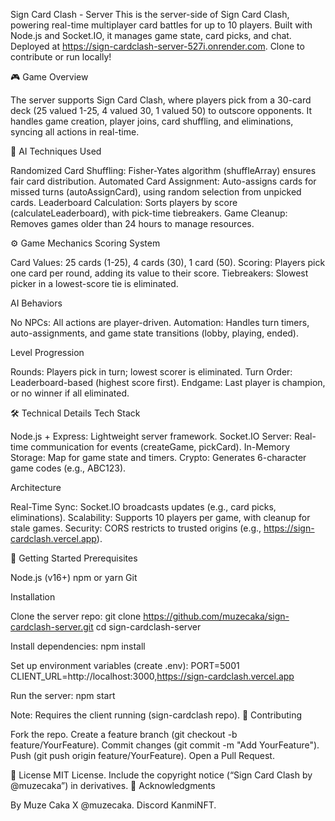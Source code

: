 Sign Card Clash - Server
This is the server-side of Sign Card Clash, powering real-time multiplayer card battles for up to 10 players. Built with Node.js and Socket.IO, it manages game state, card picks, and chat. Deployed at https://sign-cardclash-server-527i.onrender.com. Clone to contribute or run locally!

🎮 Game Overview

The server supports Sign Card Clash, where players pick from a 30-card deck (25 valued 1-25, 4 valued 30, 1 valued 50) to outscore opponents. It handles game creation, player joins, card shuffling, and eliminations, syncing all actions in real-time.

🧠 AI Techniques Used

Randomized Card Shuffling: Fisher-Yates algorithm (shuffleArray) ensures fair card distribution.
Automated Card Assignment: Auto-assigns cards for missed turns (autoAssignCard), using random selection from unpicked cards.
Leaderboard Calculation: Sorts players by score (calculateLeaderboard), with pick-time tiebreakers.
Game Cleanup: Removes games older than 24 hours to manage resources.

⚙️ Game Mechanics
Scoring System

Card Values: 25 cards (1-25), 4 cards (30), 1 card (50).
Scoring: Players pick one card per round, adding its value to their score.
Tiebreakers: Slowest picker in a lowest-score tie is eliminated.

AI Behaviors

No NPCs: All actions are player-driven.
Automation: Handles turn timers, auto-assignments, and game state transitions (lobby, playing, ended).

Level Progression

Rounds: Players pick in turn; lowest scorer is eliminated.
Turn Order: Leaderboard-based (highest score first).
Endgame: Last player is champion, or no winner if all eliminated.

🛠️ Technical Details
Tech Stack

Node.js + Express: Lightweight server framework.
Socket.IO Server: Real-time communication for events (createGame, pickCard).
In-Memory Storage: Map for game state and timers.
Crypto: Generates 6-character game codes (e.g., ABC123).

Architecture

Real-Time Sync: Socket.IO broadcasts updates (e.g., card picks, eliminations).
Scalability: Supports 10 players per game, with cleanup for stale games.
Security: CORS restricts to trusted origins (e.g., https://sign-cardclash.vercel.app).

🚀 Getting Started
Prerequisites

Node.js (v16+)
npm or yarn
Git

Installation

Clone the server repo:
git clone https://github.com/muzecaka/sign-cardclash-server.git
cd sign-cardclash-server

Install dependencies:
npm install

Set up environment variables (create .env):
PORT=5001
CLIENT_URL=http://localhost:3000,https://sign-cardclash.vercel.app

Run the server:
npm start

Note: Requires the client running (sign-cardclash repo).
🤝 Contributing

Fork the repo.
Create a feature branch (git checkout -b feature/YourFeature).
Commit changes (git commit -m "Add YourFeature").
Push (git push origin feature/YourFeature).
Open a Pull Request.

📜 License
MIT License. Include the copyright notice (“Sign Card Clash by @muzecaka”) in derivatives.
🙌 Acknowledgments

By Muze Caka
X @muzecaka.
Discord KanmiNFT.
